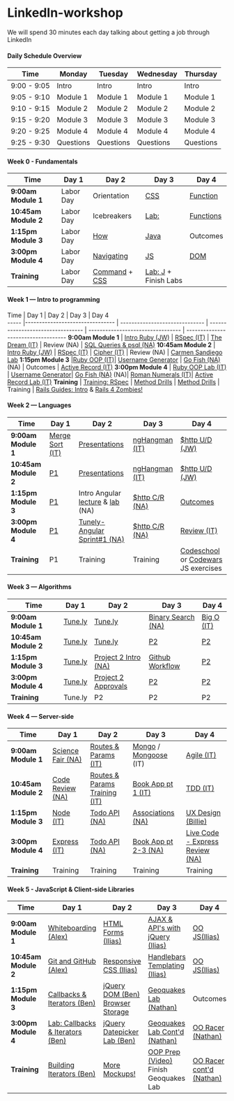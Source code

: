 # LinkedIn-workshop
We will spend 30 minutes each day talking about getting a job through LinkedIn

#### Daily Schedule Overview

Time        | Monday     | Tuesday      | Wednesday    | Thursday
----        | ---------- | -----        | ----         | ----
9:00 - 9:05 | Intro      | Intro        | Intro        | Intro
9:05 - 9:10 | Module 1   | Module 1     | Module 1     | Module 1
9:10 - 9:15 | Module 2   | Module 2     | Module 2     | Module 2
9:15 - 9:20 | Module 3   | Module 3     | Module 3     | Module 3
9:20 - 9:25 | Module 4   | Module 4     | Module 4     | Module 4
9:25 - 9:30 | Questions  | Questions    | Questions    | Questions


#### Week 0 - Fundamentals

 Time       | Day 1      | Day 2         | Day 3       | Day 4                                                                           
-----       | --------   | --------------| ------------| ------------------------     
**9:00am Module 1**   | Labor Day |  Orientation        |  [CSS][1-2A]    | [Function][1-3C]  
**10:45am Module 2**  | Labor Day |   Icebreakers      |  [Lab:][1-2B]  |  [Functions][1-3D] 
**1:15pm Module 3**   | Labor Day  |  [How][1-1C]  |   [Java][1-2C] | Outcomes 
**3:00pm Module 4**   | Labor Day | [Navigating][1-1D]  |   [JS][1-2D] |  [DOM][1-4C]        
**Training**          | Labor Day | [Command][1-1E] + [CSS ][1-1F] |  [Lab: J][1-2E]  + Finish Labs   

[1-1C]: https://github.com/sf-wdi-gaia/how-the-internet-works "How the Internet Works"
[1-1D]: https://github.com/sf-wdi-gaia/Terminal-Basics-Navigating-the-Filesystem/blob/master/readme.md "Navigating the File System"
[1-1E]: https://github.com/sf-wdi-gaia/clmystery "Lab: Command Line"
[1-1F]: https://github.com/sf-wdi-gaia/css-selector-basics "CSS Selector Basics"

[1-2A]: https://github.com/sf-wdi-gaia/css-box-model-and-positioning "Box Model and Positioning"
[1-2B]: https://github.com/sf-wdi-gaia/site-replication-css-lab "Lab: CSS Site Replication"
[1-2C]: https://github.com/sf-wdi-gaia/js-data-types "Data types, Variables and Arrays"
[1-2D]: https://github.com/sf-wdi-gaia/js-objects "JavaScript Objects"
[1-2E]: https://github.com/sf-wdi-gaia/control-flow "Mastering Control Flow"

[1-3C]: https://github.com/sf-wdi-gaia/js-functions "Functions and Scope"
[1-3D]: https://github.com/sf-wdi-gaia/js-functions-lab "Lab: JavaScript functions"
[1-3E]: https://vimeo.com/36579366 "Inventing on Principle, Bret Victor"


[1-4A]: https://github.com/sf-wdi-gaia/chrome-dev-tools-and-debugger "Debugging with Chrome Dev Tools"
[1-4B]: # "Debugging with Chrome Dev Tools"
<!-- https://github.com/sf-wdi-gaia/debugging-javascript.git -->

[1-4C]: https://github.com/sf-wdi-gaia/dom-manipulation-and-events "DOM Manipulation & Events"
[1-4D]: https://github.com/sf-wdi-gaia/dom-manipulation-lotr-lab "Lab: DOM Manipulation LoTR"
[1-4E]: https://github.com/sf-wdi-gaia/js-racer "Weekend Lab: JS Racer"
[1-4F]: https://github.com/sf-wdi-gaia/questions-in-a-hat/blob/master/week-01.md "questions in a hat"

[1-3E]: https://vimeo.com/36579366 "Inventing on Principle, Bret Victor"

#### Week 1 — Intro to programming

Time | Day 1                                      | Day 2                                | Day 3                                      | Day 4                                      
----- |--------------------------------    | ------------------------------ | ---------------------------------  | ---------------------------------   | -----------------------------------
**9:00am Module 1** | [Intro Ruby (JW)][6-1A] | [RSpec (IT)][6-2A]  | [The Dream (IT)][6-3A] | Review (NA) | [SQL Queries & psql (NA)][6-5A]
 **10:45am Module 2** | [Intro Ruby (JW)][6-1B] | [RSpec (IT)][6-2B]  | [Cipher (IT)][6-3B] | Review (NA) | [Carmen Sandiego Lab][6-5B]
**1:15pm Module 3** |[Ruby OOP (IT)][6-1C]| [Username Generator][6-2C]  | [Go Fish (NA)][6-3C] (NA) | Outcomes | [Active Record (IT)][6-5C]
**3:00pm Module 4** | [Ruby OOP Lab (IT)][6-1D] |  [Username Generator][6-2D]|  [Go Fish (NA)][6-3D] (NA)|  [Roman Numerals (IT)][6-4D]| [Active Record Lab (IT)][6-5D]
**Training** | [Training: RSpec][6-1E] | [Method Drills][6-2E] | [Method Drills][6-2E] | Training | [Rails Guides: Intro][6-4E] & [Rails 4 Zombies!][6-4F]

[6-1A]: https://github.com/sf-wdi-gaia/intro-ruby-1 "..."
[6-1B]: https://github.com/sf-wdi-gaia/ruby-koans "..."
[6-1C]: https://github.com/sf-wdi-gaia/ruby-oop/blob/master/readme.md "..."
[6-1D]: https://github.com/sf-wdi-gaia/landlord-ruby-oop "..."
[6-1E]: https://www.codeschool.com/courses/testing-with-rspec "..."

[6-2A]: https://github.com/sf-wdi-gaia/rspec "..."
[6-2B]: https://github.com/sf-wdi-gaia/rspec "..."
[6-2C]: https://github.com/sf-wdi-gaia/username-generator "Username Generator"
[6-2D]: https://github.com/sf-wdi-gaia/username-generator "Username Generator"
[6-2E]: https://github.com/SF-WDI-LABS/ruby_method_drills "Ruby Method Drills"

[6-3A]: https://github.com/sf-wdi-gaia/the-dream "..."
[6-3B]: https://github.com/sf-wdi-gaia/ruby-cipher-challenge "..."
[6-3C]: https://github.com/SF-WDI-LABS/go-fish-card-game "Go Fish Card Game"
[6-3D]: https://github.com/SF-WDI-LABS/go-fish-card-game "Go Fish Card Game"
[6-3E]: https://github.com/SF-WDI-LABS/ruby_method_drills "Ruby Method Drills"

[6-4A]: # "..."
[6-4B]: # "..."
[6-4C]: # "..."
[6-4D]: https://github.com/sf-wdi-gaia/ruby-roman-numerals-challenge "..."
[6-4E]: http://guides.rubyonrails.org/getting_started.html "..."
[6-4F]: http://railsforzombies.org/ "..."

[6-5A]: https://github.com/sf-wdi-gaia/sql "intro SQL"
[6-5B]: https://github.com/sf-wdi-gaia/sql-carmen-sandiego "sql-carmen-sandiego"
[6-5C]: https://github.com/sf-wdi-gaia/active-record-models "..."
[6-5D]: https://github.com/sf-wdi-gaia/active-record-models "..."

#### Week 2 — Languages

Time | Day 1 | Day 2 | Day 3| Day 4                                     
----- |--------------------------------    | ------------------------------ | ---------------------------------  | ---------------------------------  
**9:00am Module 1** | [Merge Sort (IT)][5-1A] | [Presentations][5-2A]  | [ngHangman (IT)][5-3A] | [$http U/D (JW)][5-4A] 
 **10:45am Module 2** | [P1][5-1B] | [Presentations][5-2B]  | [ngHangman (IT)][5-3B] | [$http U/D (JW)][5-4B] 
**1:15pm Module 3** |[P1][5-1C]| Intro Angular [lecture][5-2CA] & [lab][5-2CB] (NA)  | [$http C/R (NA)][5-3C] | [Outcomes][5-4C] 
**3:00pm Module 4** | [P1][5-1D] |  [Tunely-Angular Sprint#1 (NA)][5-2D]|  [$http C/R (NA)][5-3D]|  [Review (IT)][5-4D]
**Training** | P1 | Training | Training | [Codeschool][5-4E] or [Codewars][5-4F] JS exercises | Weekend MVP

[5-1A]: https://github.com/sf-wdi-gaia/merge-sort "..."
[5-1B]: # "..."
[5-1C]: # "..."
[5-1D]: # "..."

[5-2A]: # "..."
[5-2B]: # "..."
[5-2CA]: https://github.com/sf-wdi-gaia/intro-angular "Intro Angular Notes"
[5-2CB]: https://github.com/sf-wdi-gaia/intro_angular_challenges "Intro Angular Challenges"
[5-2D]: https://github.com/sf-wdi-gaia/tunely-angular "Tunely Angular"

[5-3A]: https://github.com/sf-wdi-gaia/ng-hangman "..."
[5-3B]: https://github.com/sf-wdi-gaia/ng-hangman "..."
[5-3C]: # "..."
[5-3D]: # "..."

[5-4A]: # "..."
[5-4B]: # "..."
[5-4C]: # "..."
[5-4D]: # "..."
[5-4E]: https://www.codeschool.com/courses/shaping-up-with-angular-js "..."
[5-4F]: https://www.codewars.com "..."

#### Week 3 — Algorithms

Time | Day 1                                      | Day 2                                | Day 3                                      | Day 4                                      
----- |--------------------------------    | ------------------------------ | ---------------------------------  | ---------------------------------
**9:00am Module 1** | [Tune.ly][4-1A] | [Tune.ly][4-2A] | [Binary Search (NA)][4-3A] | [Big O (IT)][4-4A] 
 **10:45am Module 2** | [Tune.ly][4-1B] | [Tune.ly][4-2B] | [P2][4-3B] | [P2][4-4B] 
**1:15pm Module 3** |[Tune.ly][4-1C] | [Project 2 Intro (NA)][4-2C] | [Github Workflow][4-3C] | [P2][4-4C] 
**3:00pm Module 4** | [Tune.ly][4-1D] | [Project 2 Approvals][4-2D] | [P2][4-3D] | [P2][4-4D] 
**Training** | Tune.ly | P2 | P2 | P2 

[4-1A]: https://github.com/sf-wdi-gaia/tunely "..."
[4-1B]: # "..."
[4-1C]: # "..."
[4-1D]: # "..."

[4-2A]: # "..."
[4-2B]: # "..."
[4-2C]: https://github.com/sf-wdi-gaia/project-2 "..."
[4-2D]: # "..."

[4-3A]: https://github.com/sf-wdi-gaia/binary-search "Binary Search"
[4-3B]: # "..."
[4-3C]: https://github.com/sf-wdi-gaia/github-collaboration "..."
[4-3D]: # "..."

[4-4A]: https://github.com/sf-wdi-gaia/algorithm-complexity-and-big-o/blob/master/README.md "..."
[4-4B]: # "..."
[4-4C]: # "..."
[4-4D]: # "..."

#### Week 4 — Server-side

Time | Day 1                                      | Day 2                                | Day 3                                      | Day 4                 
----- |--------------------------------    | ------------------------------ | ---------------------------------  | ---------------------------------
**9:00am Module 1** | [Science Fair (NA)][3-1A] | [Routes & Params (IT)][3-2A]  | [Mongo][3-3A-1] / [Mongoose][3-3A-2] (IT) | [Agile (IT)][3-4A] 
 **10:45am Module 2** | [Code Review (NA)][3-1B] | [Routes & Params Training (IT)][3-2B]  | [Book App pt 1 (IT)][3-3B] | [TDD (IT)][3-4B] 
**1:15pm Module 3** |[Node (IT)][3-1C]| [Todo API (NA)][3-2C]  | [Associations (NA)][3-3C] | [UX Design (Billie)][3-4C]  
**3:00pm Module 4** | [Express (IT)][3-1D] |  [Todo API (NA)][3-2D]|  [Book App pt 2-3 (NA)][3-3D]|  [Live Code - Express Review (NA)][3-4D]
**Training** | Training | Training | Training | Training

[3-1A]: # "..."
[3-1B]: https://github.com/sf-wdi-gaia/game-code-review "Game Code Review"
[3-1C]: https://github.com/sf-wdi-gaia/nodejs "..."
[3-1D]: https://github.com/sf-wdi-gaia/express "..."

[3-2A]: https://github.com/sf-wdi-gaia/express-dynamic-routes "..."
[3-2B]: https://github.com/sf-wdi-gaia/express-routes-training "..."
[3-2C]: https://github.com/sf-wdi-gaia/test-driven-todo-api "Todo Api"
[3-2D]: https://github.com/sf-wdi-gaia/test-driven-todo-api "Todo Api"

[3-3A-1]: https://github.com/sf-wdi-gaia/mongo-intro "..."
[3-3A-2]: https://github.com/sf-wdi-gaia/mongoose "..."
[3-3B]: https://github.com/sf-wdi-gaia/mongoose-books-app "..."
[3-3C]: https://github.com/sf-wdi-gaia/mongo-structured-data "mongo-structured-data"
[3-3D]: https://github.com/sf-wdi-gaia/mongoose-books-app "..."

[3-4A]: https://github.com/sf-wdi-gaia/software-development-best-practices "..."
[3-4B]: https://github.com/sf-wdi-gaia/tdd-jasmine "..."
[3-4C]: https://github.com/sf-wdi-gaia/UX-Design-Intro "..."
[3-4D]: https://github.com/sf-wdi-gaia/nathan-express-live-code/commits/master "Live Code (Express Review)"
 
#### Week 5 - JavaScript & Client-side Libraries

Time |Day 1                                      | Day 2                                | Day 3                                      | Day 4                                    
----- |--------------------------------           | ------------------------------------ | ------------------------------------       | --------------------------------------- 
 **9:00am Module 1** | [Whiteboarding (Alex)][2-1A] |      [HTML Forms (Ilias)][2-2A]                |  [AJAX & API's with jQuery (Ilias)][2-3A]   |  [OO JS(Ilias)][2-4A] 
 **10:45am Module 2** |[Git and GitHub (Alex)][2-1B]      |   [Responsive CSS (Ilias)][2-2B]  |    [Handlebars Templating (Ilias)][2-3B]  |    [OO JS(Ilias)][2-4B] 
**1:15pm Module 3** |[Callbacks & Iterators (Ben)][2-1C]         |  [jQuery DOM (Ben)][2-2C] [Browser Storage][2-2D] |    [Geoquakes Lab (Nathan)][2-3C]     |  Outcomes     
**3:00pm Module 4** | [Lab: Callbacks & Iterators (Ben)][2-1D]    |  [jQuery Datepicker Lab (Ben)][2-2E]   | [Geoquakes Lab Cont'd (Nathan)][2-3C] |  [OO Racer (Nathan)][2-4C]  
**Training** |[Building Iterators (Ben)][2-1E] | [More Mockups!][2-2F]  |  [OOP Prep (Video)][2-3E]  Finish Geoquakes Lab | [OO Racer cont'd (Nathan)][2-4C] | 


[2-1A]: https://github.com/sf-wdi-gaia/whiteboarding "Whiteboarding"
<!-- https://github.com/sf-wdi-gaia/git-and-github "Git and GitHub Branching and Pages" -->

[2-1B]:https://github.com/sf-wdi-gaia/git-and-github "Git and GitHub lab"
[2-1C]: https://github.com/sf-wdi-gaia/js-callbacks-iterators "Callbacks & Iterators"
[2-1D]: https://github.com/sf-wdi-gaia/js-callbacks-iterators "Callbacks & Iterators Lab"
[2-1E]: https://github.com/sf-wdi-gaia/js-building-iterators-lab "Building Iterators"

[2-2A]: https://github.com/sf-wdi-gaia/html-forms "HTML Forms"
[2-2B]: https://github.com/sf-wdi-gaia/responsive-css "Responsive CSS"
[2-2C]: https://github.com/sf-wdi-gaia/jquery-dom "Intro jQuery - DOM"
[2-2D]: https://github.com/sf-wdi-gaia/jquery-and-browser-storage "jQuery and Browser Storage"
[2-2E]: https://github.com/sf-wdi-gaia/jquery-datepicker-lab  "jQuery Datepicker Lab"
[2-2F]: https://github.com/sf-wdi-gaia/more-css-mockups "More Mockups!"

[2-3A]: https://github.com/sf-wdi-gaia/ajax-with-jquery "AJAX & APIs with jQuery"
[2-3B]: https://github.com/sf-wdi-gaia/handlebars-client-side-templating "Handlebars Templating"
[2-3C]: https://github.com/sf-wdi-gaia/geoquakes "Geoquakes Lab"
[2-3D]: https://github.com/sf-wdi-gaia/geoquakes "Geoquakes Lab"

[2-3E]: https://www.youtube.com/watch?v=SS-9y0H3Si8 "OOP Prep"

[2-4A]: https://github.com/sf-wdi-gaia/js-oop-flower-power "OOP Lesson"
[2-4B]: https://github.com/sf-wdi-gaia/js-oop-flower-power "Flower Power OOP Lab"
[2-4C]: https://github.com/sf-wdi-gaia/OOP-Racer "OOP Racer"

[2-4D]: # "OOP Concepts"
[2-4E]: # "OOP Refactor (cont'd)"

[2-5A]: # "Review"
[2-5B]: # "Questions in a Hat"
<!-- https://github.com/sf-wdi-gaia/questions-in-a-hat/blob/master/week-02.md -->







